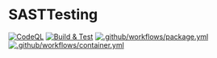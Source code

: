 # SASTTesting

[![CodeQL](https://github.com/matpadley/SASTTesting/actions/workflows/codeql-analysis.yml/badge.svg)](https://github.com/matpadley/SASTTesting/actions/workflows/codeql-analysis.yml) 
[![Build & Test](https://github.com/matpadley/SASTTesting/actions/workflows/build.yml/badge.svg)](https://github.com/matpadley/SASTTesting/actions/workflows/build.yml) 
[![.github/workflows/package.yml](https://github.com/matpadley/SASTTesting/actions/workflows/package.yml/badge.svg)](https://github.com/matpadley/SASTTesting/actions/workflows/package.yml) 
[![.github/workflows/container.yml](https://github.com/matpadley/SASTTesting/actions/workflows/container.yml/badge.svg)](https://github.com/matpadley/SASTTesting/actions/workflows/container.yml)